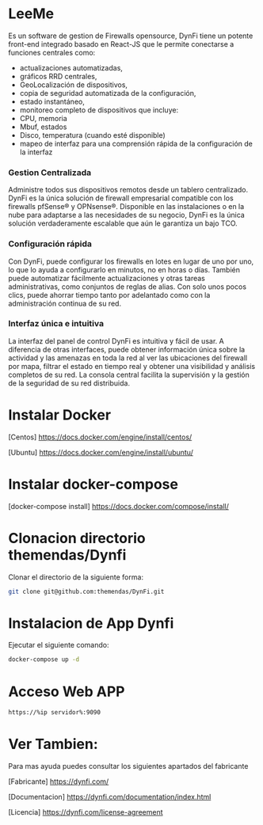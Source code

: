 # LeeMe

Es un software de gestion de Firewalls opensource, DynFi tiene un potente front-end integrado basado en React-JS que le permite conectarse a funciones centrales como:

* actualizaciones automatizadas,
* gráficos RRD centrales,
* GeoLocalización de dispositivos,
* copia de seguridad automatizada de la configuración,
* estado instantáneo,
* monitoreo completo de dispositivos que incluye:
* CPU, memoria
* Mbuf, estados
* Disco, temperatura (cuando esté disponible)
* mapeo de interfaz para una comprensión rápida de la configuración de la interfaz 

### Gestion Centralizada
Administre todos sus dispositivos remotos desde un tablero centralizado. DynFi es la única solución de firewall empresarial compatible con los firewalls pfSense® y OPNsense®. Disponible en las instalaciones o en la nube para adaptarse a las necesidades de su negocio, DynFi es la única solución verdaderamente escalable que aún le garantiza un bajo TCO.
### Configuración rápida
Con DynFi, puede configurar los firewalls en lotes en lugar de uno por uno, lo que lo ayuda a configurarlo en minutos, no en horas o días. También puede automatizar fácilmente actualizaciones y otras tareas administrativas, como conjuntos de reglas de alias. Con solo unos pocos clics, puede ahorrar tiempo tanto por adelantado como con la administración continua de su red.
### Interfaz única e intuitiva
La interfaz del panel de control DynFi es intuitiva y fácil de usar. A diferencia de otras interfaces, puede obtener información única sobre la actividad y las amenazas en toda la red al ver las ubicaciones del firewall por mapa, filtrar el estado en tiempo real y obtener una visibilidad y análisis completos de su red. La consola central facilita la supervisión y la gestión de la seguridad de su red distribuida.


# Instalar Docker

[Centos] https://docs.docker.com/engine/install/centos/

[Ubuntu] https://docs.docker.com/engine/install/ubuntu/

# Instalar docker-compose

[docker-compose install] https://docs.docker.com/compose/install/

# Clonacion directorio themendas/Dynfi

Clonar el directorio de la siguiente forma:
```bash
git clone git@github.com:themendas/DynFi.git
```

# Instalacion de App Dynfi

Ejecutar el siguiente comando:
```bash
docker-compose up -d
```

# Acceso Web APP
```bash
https://%ip servidor%:9090
```
# Ver Tambien:

Para mas ayuda puedes consultar los siguientes apartados del fabricante

[Fabricante] https://dynfi.com/

[Documentacion]  https://dynfi.com/documentation/index.html

[Licencia] https://dynfi.com/license-agreement

